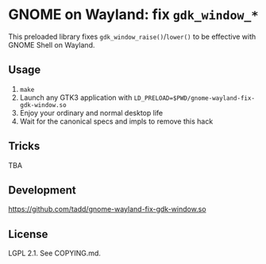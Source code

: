 GNOME on Wayland: fix `gdk_window_*`
====================================

This preloaded library fixes `gdk_window_raise()`/`lower()` to be effective with GNOME
Shell on Wayland.

## Usage

1. `make`
2. Launch any GTK3 application with `LD_PRELOAD=$PWD/gnome-wayland-fix-gdk-window.so`
3. Enjoy your ordinary and normal desktop life
4. Wait for the canonical specs and impls to remove this hack

## Tricks

TBA

## Development

https://github.com/tadd/gnome-wayland-fix-gdk-window.so

## License

LGPL 2.1. See COPYING.md.
